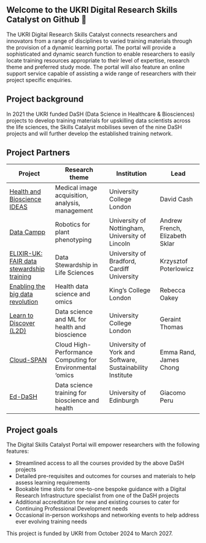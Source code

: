 ## Welcome to the UKRI Digital Research Skills Catalyst on Github 👋

The UKRI Digital Research Skills Catalyst connects researchers and innovators from a range of disciplines to varied training materials through the provision of a dynamic learning portal. The portal will provide a sophisticated and dynamic search function to enable researchers to easily locate training resources appropriate to their level of expertise, research theme and preferred study mode. The portal will also feature an online support service capable of assisting a wide range of researchers with their project specific enquiries.

## Project background

In 2021 the UKRI funded DaSH (Data Science in Healthcare & Biosciences) projects to develop training materials for upskilling data scientists across the life sciences, the Skills Catalyst mobilises seven of the nine DaSH projects and will further develop the established training network. 

## Project Partners

| Project                    | Research theme | Institution | Lead 
| -------------------------- | ---------|  -----------| ----------|
| [Health and Bioscience IDEAS](https://healthbioscienceideas.github.io/)| Medical image acquisition, analysis, management | University College London | David Cash |
| [Data Campp](https://www.nottingham.ac.uk/research/groups/cvl/projects/data-cammp/data-cammp.aspx) | Robotics for plant phenotyping | University of Nottingham, University of Lincoln | Andrew French, Elizabeth Sklar|
| [ELIXIR-UK: FAIR data stewardship training](https://elixiruknode.org/activities/fellowship/) | Data Stewardship in Life Sciences | University of Bradford, Cardiff University | Krzysztof Poterlowicz|
| [Enabling the big data revolution](https://innovationscholars.er.kcl.ac.uk/training/) | Health data science and omics | King’s College London | Rebecca Oakey| 
| [Learn to Discover (L2D)](https://learntodiscover.ai/) | Data science and ML for health and bioscience | University College London | Geraint Thomas |
| [Cloud-SPAN](https://cloud-span.york.ac.uk/) | Cloud High-Performance Computing for Environmental ‘omics | University of York and Software, Sustainability Institute | Emma Rand, James Chong 
| [Ed-DaSH](https://edcarp.github.io/Ed-DaSH/) | Data science training for bioscience and health | University of Edinburgh | Giacomo Peru| 

## Project goals 

The Digital Skills Catalyst Portal will empower researchers with the following features:

- Streamlined access to all the courses provided by the above DaSH projects
- Detailed pre-requisites and outcomes for courses and materials to help assess learning requirements
- Bookable time slots for one-to-one bespoke guidance with a Digital Research Infrastructure specialist from one of the DaSH projects
- Additional accreditation for new and existing courses to cater for Continuing Professional Development needs
- Occasional in-person workshops and networking events to help address ever evolving training needs


This project is funded by UKRI from October 2024 to March 2027. 
